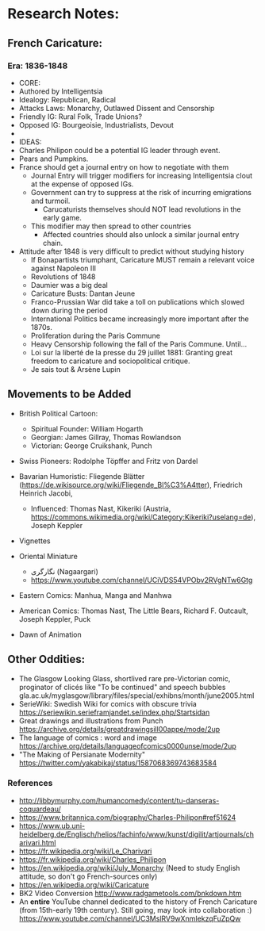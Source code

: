 # Research Notes:


## French Caricature:

### Era: 1836-1848

* CORE:
* Authored by Intelligentsia
* Idealogy: Republican, Radical
* Attacks Laws: Monarchy, Outlawed Dissent and Censorship
* Friendly IG: Rural Folk, Trade Unions?
* Opposed IG: Bourgeoisie, Industrialists, Devout
* 
* IDEAS: 
* Charles Philipon could be a potential IG leader through event.
* Pears and Pumpkins.
* France should get a journal entry on how to negotiate with them
	- Journal Entry will trigger modifiers for increasing Intelligentsia clout at the expense of opposed IGs.
	- Government can try to suppress at the risk of incurring emigrations and turmoil.
		+ Carucaturists themselves should NOT lead revolutions in the early game. 
	- This modifier may then spread to other countries
		+ Affected countries should also unlock a similar journal entry chain.
* Attitude after 1848 is very difficult to predict without studying history
  * If Bonapartists triumphant, Caricature MUST remain a relevant voice against Napoleon III
  * Revolutions of 1848
  * Daumier was a big deal
  * Caricature Busts:  Dantan Jeune
  * Franco-Prussian War did take a toll on publications which slowed down during the period
  * International Politics became increasingly more important after the 1870s.
  * Proliferation during the Paris Commune
  * Heavy Censorship following the fall of the Paris Commune. Until...
  * Loi sur la liberté de la presse du 29 juillet 1881: Granting great freedom to caricature and sociopolitical critique.
  * Je sais tout & Arsène Lupin

## Movements to be Added

* British Political Cartoon:
  * Spiritual Founder: William Hogarth
  * Georgian: James Gillray, Thomas Rowlandson
  * Victorian: George Cruikshank, Punch

* Swiss Pioneers: Rodolphe Töpffer and Fritz von Dardel
* Bavarian Humoristic: Fliegende Blätter (https://de.wikisource.org/wiki/Fliegende_Bl%C3%A4tter), Friedrich Heinrich Jacobi, 
  * Influenced: Thomas Nast, Kikeriki (Austria, https://commons.wikimedia.org/wiki/Category:Kikeriki?uselang=de), Joseph Keppler
* Vignettes

* Oriental Miniature
  * نگارگری (Nagaargari)
  * https://www.youtube.com/channel/UCiVDS54VPObv2RVgNTw6Gtg
* Eastern Comics: Manhua, Manga and Manhwa
* American Comics: Thomas Nast, The Little Bears, Richard F. Outcault, Joseph Keppler, Puck
* Dawn of Animation

## Other Oddities:
* The Glasgow Looking Glass, shortlived rare pre-Victorian comic, proginator of clicés like "To be continued" and speech bubbles  gla.ac.uk/myglasgow/library/files/special/exhibns/month/june2005.html
* SerieWiki: Swedish Wiki for comics with obscure trivia https://seriewikin.serieframjandet.se/index.php/Startsidan
* Great drawings and illustrations from Punch https://archive.org/details/greatdrawingsill00appe/mode/2up
* The language of comics : word and image https://archive.org/details/languageofcomics0000unse/mode/2up
* "The Making of Persianate Modernity" https://twitter.com/yakabikaj/status/1587068369743683584


### References

* http://libbymurphy.com/humancomedy/content/tu-danseras-coquardeau/
* https://www.britannica.com/biography/Charles-Philipon#ref51624
* https://www.ub.uni-heidelberg.de/Englisch/helios/fachinfo/www/kunst/digilit/artjournals/charivari.html
* https://fr.wikipedia.org/wiki/Le_Charivari
* https://fr.wikipedia.org/wiki/Charles_Philipon
* https://en.wikipedia.org/wiki/July_Monarchy (Need to study English attitude, so don't go French-sources only)
* https://en.wikipedia.org/wiki/Caricature
* BK2 Video Conversion http://www.radgametools.com/bnkdown.htm
* An **entire** YouTube channel dedicated to the history of French Caricature (from 15th-early 19th century). Still going, may look into collaboration :) https://www.youtube.com/channel/UC3MslRV9wXnmIekzqFuZpQw
